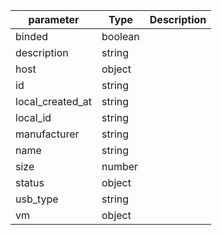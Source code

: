 | parameter | Type | Description |
| ----------- | ----------- |----------- |
| binded  |  boolean  |    |
| description  |  string  |    |
| host  |  object  |    |
| id  |  string  |    |
| local_created_at  |  string  |    |
| local_id  |  string  |    |
| manufacturer  |  string  |    |
| name  |  string  |    |
| size  |  number  |    |
| status  |  object  |    |
| usb_type  |  string  |    |
| vm  |  object  |    |
